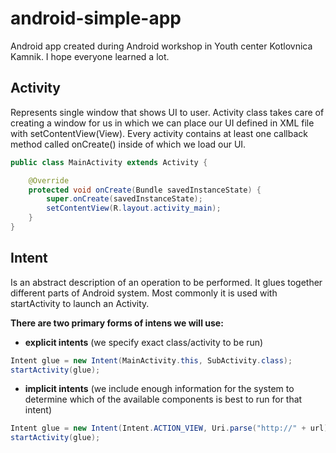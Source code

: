 android-simple-app
==================

Android app created during Android workshop in Youth center Kotlovnica Kamnik. I hope everyone learned a lot.

Activity
--------

Represents single window that shows UI to user. Activity class takes care of creating a window for us in which we can place our UI defined in XML file with setContentView(View). Every activity contains at least one callback method called onCreate() inside of which we load our UI.

```java
public class MainActivity extends Activity {

    @Override
    protected void onCreate(Bundle savedInstanceState) {
        super.onCreate(savedInstanceState);
        setContentView(R.layout.activity_main);
    }
}
```

Intent 
------

Is an abstract description of an operation to be performed. It glues together different parts of Android system. Most commonly it is used with startActivity to launch an Activity.

**There are two primary forms of intens we will use:**
* **explicit intents** (we specify exact class/activity to be run)
```java
Intent glue = new Intent(MainActivity.this, SubActivity.class);
startActivity(glue);
```
* **implicit intents** (we include enough information for the system to determine which of the available components is best to run for that intent)
```java
Intent glue = new Intent(Intent.ACTION_VIEW, Uri.parse("http://" + url));
startActivity(glue);
```

